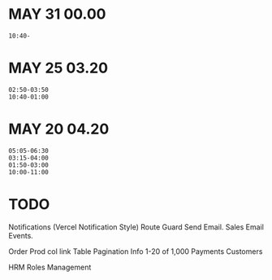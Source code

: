# MAY 31    00.00
    10:40-
# MAY 25    03.20
    02:50-03:50
    10:40-01:00
# MAY 20    04.20
    05:05-06:30
    03:15-04:00
    01:50-03:00
    10:00-11:00


# TODO
<!-- Login Redirect -->
Notifications (Vercel Notification Style)
Route Guard
Send Email.
Sales Email Events.
<!-- Checkmark Flicker -->
Order Prod col link
Table Pagination Info 1-20 of 1,000
Payments
Customers


HRM
Roles Management
